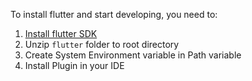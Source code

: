 To install flutter and start developing, you need to:  
1. [Install flutter SDK](https://docs.flutter.dev/development/tools/sdk/releases?tab=windows)
2. Unzip `flutter` folder to root directory
3. Create System Environment variable in Path variable
4. Install Plugin in your IDE
